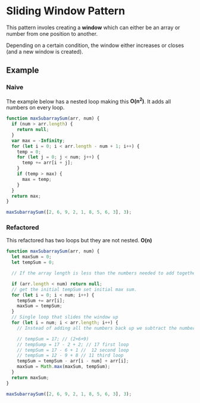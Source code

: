 # Sliding Window Pattern

This pattern involes creating a **window** which can either be an array or number from one position to another.

Depending on a certain condition, the window either increases or closes (and a new window is created).

## Example

### Naive

The example below has a nested loop making this **O(n<sup>2</sup>)**. It adds all numbers on every loop.

```javascript
function maxSubarraySum(arr, num) {
  if (num > arr.length) {
    return null;
  }
  var max = -Infinity;
  for (let i = 0; i < arr.length - num + 1; i++) {
    temp = 0;
    for (let j = 0; j < num; j++) {
      temp += arr[i + j];
    }
    if (temp > max) {
      max = temp;
    }
  }
  return max;
}

maxSubarraySum([2, 6, 9, 2, 1, 8, 5, 6, 3], 3);
```

### Refactored

This refactored has two loops but they are not nested. **O(n)**

```javascript
function maxSubarraySum(arr, num) {
  let maxSum = 0;
  let tempSum = 0;

  // If the array length is less than the numbers needed to add together it gets short circuited .

  if (arr.length < num) return null;
  // get the initial tempSum set initial max sum.
  for (let i = 0; i < num; i++) {
    tempSum += arr[i];
    maxSum = tempSum;
  }
  // Single loop that slides the window up
  for (let i = num; i < arr.length; i++) {
    // Instead of adding all the numbers back up we subtract the number to the left of the group and than add the next number

    // tempSum = 17; // (2+6+9)
    // tempSump = 17 - 2 + 2; // 17 first loop
    // tempSum = 17 - 6 + 1 //  12 second loop
    // tempSum = 12 - 9 + 8 // 11 third loop
    tempSum = tempSum - arr[i - num] + arr[i];
    maxSum = Math.max(maxSum, tempSum);
  }
  return maxSum;
}

maxSubarraySum([2, 6, 9, 2, 1, 8, 5, 6, 3], 3);
```
